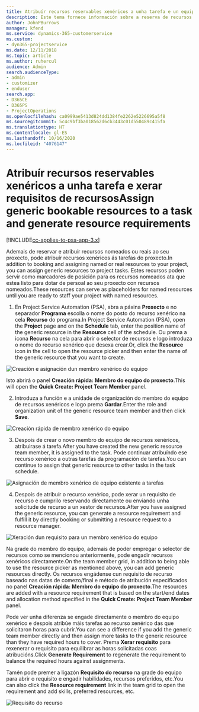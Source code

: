 ```yaml
---
title: Atribuír recursos reservables xenéricos a unha tarefa e un equipo de proxectos
description: Este tema fornece información sobre a reserva de recursos xenéricos a tarefas e equipos de proxectos.
author: JohnPBurrows
manager: kfend
ms.service: dynamics-365-customerservice
ms.custom:
- dyn365-projectservice
ms.date: 12/11/2018
ms.topic: article
ms.author: ruhercul
audience: Admin
search.audienceType:
- admin
- customizer
- enduser
search.app:
- D365CE
- D365PS
- ProjectOperations
ms.openlocfilehash: ca0999ae5413d824dd1384fe2262e5226695a5f8
ms.sourcegitcommit: 5c4c9bf3ba018562d6cb3443c01d550489c415fa
ms.translationtype: HT
ms.contentlocale: gl-ES
ms.lasthandoff: 10/16/2020
ms.locfileid: "4076147"
---
```

# <a name="assign-generic-bookable-resources-to-a-task-and-generate-resource-requirements"></a><span data-ttu-id="916a2-103">Atribuír recursos reservables xenéricos a unha tarefa e xerar requisitos de recursos</span><span class="sxs-lookup"><span data-stu-id="916a2-103">Assign generic bookable resources to a task and generate resource requirements</span></span> 

[!INCLUDE[cc-applies-to-psa-app-3.x](../includes/cc-applies-to-psa-app-3x.md)]

<span data-ttu-id="916a2-104">Ademais de reservar e atribuír recursos nomeados ou reais ao seu proxecto, pode atribuír recursos xenéricos ás tarefas do proxecto.</span><span class="sxs-lookup"><span data-stu-id="916a2-104">In addition to booking and assigning named or real resources to your project, you can assign generic resources to project tasks.</span></span> <span data-ttu-id="916a2-105">Estes recursos poden servir como marcadores de posición para os recursos nomeados ata que estea listo para dotar de persoal ao seu proxecto con recursos nomeados.</span><span class="sxs-lookup"><span data-stu-id="916a2-105">These resources can serve as placeholders for named resources until you are ready to staff your project with named resources.</span></span> 

1. <span data-ttu-id="916a2-106">En Project Service Automation (PSA), abra a páxina **Proxecto** e no separador **Programa** escolla o nome do posto do recurso xenérico na cela **Recurso** do programa.</span><span class="sxs-lookup"><span data-stu-id="916a2-106">In Project Service Automation (PSA), open the **Project** page and on the **Schedule** tab, enter the position name of the generic resource in the **Resource** cell of the schedule.</span></span> <span data-ttu-id="916a2-107">Ou prema a icona **Recurso** na cela para abrir o selector de recursos e logo introduza o nome do recurso xenérico que desexa crear.</span><span class="sxs-lookup"><span data-stu-id="916a2-107">Or, click the **Resource** icon in the cell to open the resource picker and then enter the name of the generic resource that you want to create.</span></span>

![Creación e asignación dun membro xenérico do equipo](media/RM-how-to-9.png)

<span data-ttu-id="916a2-109">Isto abrirá o panel **Creación rápida: Membro do equipo do proxecto**.</span><span class="sxs-lookup"><span data-stu-id="916a2-109">This will open the **Quick Create: Project Team Member** panel.</span></span> 

2. <span data-ttu-id="916a2-110">Introduza a función e a unidade de organización do membro do equipo de recursos xenéricos e logo prema **Gardar**.</span><span class="sxs-lookup"><span data-stu-id="916a2-110">Enter the role and organization unit of the generic resource team member and then click **Save**.</span></span>

![Creación rápida de membro xenérico do equipo](media/RM-how-to-10.png)

3. <span data-ttu-id="916a2-112">Despois de crear o novo membro do equipo de recursos xenéricos, atribuirase á tarefa.</span><span class="sxs-lookup"><span data-stu-id="916a2-112">After you have created the new generic resource team member, it is assigned to the task.</span></span> <span data-ttu-id="916a2-113">Pode continuar atribuíndo ese recurso xenérico a outras tarefas da programación de tarefas.</span><span class="sxs-lookup"><span data-stu-id="916a2-113">You can continue to assign that generic resource to other tasks in the task schedule.</span></span>

![Asignación de membro xenérico de equipo existente a tarefas](media/RM-how-to-11.png)

4. <span data-ttu-id="916a2-115">Despois de atribuír o recurso xenérico, pode xerar un requisito de recurso e cumprilo reservando directamente ou enviando unha solicitude de recurso a un xestor de recursos.</span><span class="sxs-lookup"><span data-stu-id="916a2-115">After you have assigned the generic resource, you can generate a resource requirement and fulfill it by directly booking or submitting a resource request to a resource manager.</span></span>

![Xeración dun requisito para un membro xenérico do equipo](media/RM-how-to-12.png)

<span data-ttu-id="916a2-117">Na grade do membro do equipo, ademais de poder empregar o selector de recursos como se mencionou anteriormente, pode engadir recursos xenéricos directamente.</span><span class="sxs-lookup"><span data-stu-id="916a2-117">On the team member grid, in addition to being able to use the resource picker as mentioned above, you can add generic resources directly.</span></span> <span data-ttu-id="916a2-118">Os recursos engádense cun requisito de recurso baseado nas datas de comezo/final e método de atribución especificados no panel **Creación rápida: Membro do equipo do proxecto**.</span><span class="sxs-lookup"><span data-stu-id="916a2-118">The resources are added with a resource requirement that is based on the start/end dates and allocation method specified in the **Quick Create: Project Team Member** panel.</span></span>

<span data-ttu-id="916a2-119">Pode ver unha diferenza se engade directamente o membro do equipo xenérico e despois atribúe máis tarefas ao recurso xenérico das que solicitaron horas para cubrir.</span><span class="sxs-lookup"><span data-stu-id="916a2-119">You can see a difference if you add the generic team member directly and then assign more tasks to the generic resource than they have required hours to cover.</span></span> <span data-ttu-id="916a2-120">Prema **Xerar requisito** para rexenerar o requisito para equilibrar as horas solicitadas coas atribucións.</span><span class="sxs-lookup"><span data-stu-id="916a2-120">Click **Generate Requirement** to regenerate the requirement to balance the required hours against assignments.</span></span>

<span data-ttu-id="916a2-121">Tamén pode premer a ligazón **Requisito do recurso** na grade do equipo para abrir o requisito e engadir habilidades, recursos preferidos, etc.</span><span class="sxs-lookup"><span data-stu-id="916a2-121">You can also click the **Resource requirement** link in the team grid to open the requirement and add skills, preferred resources, etc.</span></span>

![Requisito do recurso](media/RM-how-to-13.png)

